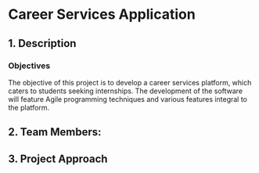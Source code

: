 # Career Services Application

## 1. Description

### Objectives
The objective of this project is to develop a career services platform, which caters to students seeking internships. 
The development of the software will feature Agile programming techniques and various features integral to the platform.

## 2. Team Members:

## 3.	Project Approach
